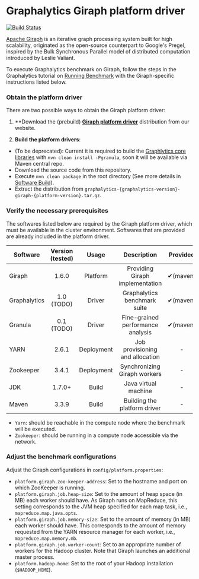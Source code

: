 # Graphalytics Giraph platform driver

[![Build Status](https://jenkins.tribler.org/buildStatus/icon?job=Graphalytics/Platforms/Giraph_master)](https://jenkins.tribler.org/job/Graphalytics/job/Platforms/job/Giraph_master/)

[Apache Giraph](http://giraph.apache.org) is an iterative graph processing system built for high scalability, originated as the open-source counterpart to Google's Pregel, inspired by the Bulk Synchronous Parallel model of distributed computation introduced by Leslie Valiant.

To execute Graphalytics benchmark on Giraph, follow the steps in the Graphalytics tutorial on [Running Benchmark](https://github.com/ldbc/ldbc_graphalytics/wiki/Manual%3A-Running-Benchmark) with the Giraph-specific instructions listed below.

### Obtain the platform driver
There are two possible ways to obtain the Giraph platform driver:

 1. **Download the (prebuild) **[Giraph platform driver](https://atlarge-research.com/projects/graphalytics/platforms)** distribution from our website.

 2. **Build the platform drivers**: 
  - (To be deprecated): Current it is required to build the [Graphlytics core libraries](https://github.com/ldbc/ldbc_graphalytics/tree/) with ``mvn clean install -Pgranula``, soon it will be available via Maven central repo.
  - Download the source code from this repository.
  - Execute `mvn clean package` in the root directory (See more details in [Software Build](https://github.com/ldbc/ldbc_graphalytics/wiki/Documentation:-Software-Build)).
  - Extract the distribution from `graphalytics-{graphalytics-version}-giraph-{platform-version}.tar.gz`.

### Verify the necessary prerequisites
The softwares listed below are required by the Giraph platform driver, which must be available in the cluster environment. Softwares that are provided are already included in the platform driver.

| Software | Version (tested) | Usage | Description | Provided |
|-------------|:-------------:|:-------------:|:-------------:|:-------------:|
| Giraph | 1.6.0 | Platform| Providing Giraph implementation | ✔(maven) |
| Graphalytics | 1.0 (TODO) | Driver | Graphalytics benchmark suite | ✔(maven) |
| Granula | 0.1 (TODO) | Driver | Fine-grained performance analysis | ✔(maven) |
| YARN | 2.6.1 | Deployment | Job provisioning and allocation | - |
| Zookeeper | 3.4.1 | Deployment | Synchronizing Giraph workers | - |
| JDK | 1.7.0+ | Build | Java virtual machine | - |
| Maven | 3.3.9 | Build | Building the platform driver | - |

 - `Yarn`: should be reachable in the compute node where the benchmark will be executed.
 - `Zookeeper`: should be running in a compute node accessible via the network.

### Adjust the benchmark configurations
Adjust the Giraph configurations in `config/platform.properties`: 

 - `platform.giraph.zoo-keeper-address`: Set to the hostname and port on which ZooKeeper is running.
 - `platform.giraph.job.heap-size`: Set to the amount of heap space (in MB) each worker should have. As Giraph runs on MapReduce, this setting corresponds to the JVM heap specified for each map task, i.e., `mapreduce.map.java.opts`.
 - `platform.giraph.job.memory-size`: Set to the amount of memory (in MB) each worker should have. This corresponds to the amount of memory requested from the YARN resource manager for each worker, i.e., `mapreduce.map.memory.mb`.
 - `platform.giraph.job.worker-count`: Set to an appropriate number of workers for the Hadoop cluster. Note that Giraph launches an additional master process.
 - `platform.hadoop.home`: Set to the root of your Hadoop installation (`$HADOOP_HOME`).

